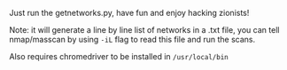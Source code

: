 Just run the getnetworks.py, have fun and enjoy hacking zionists!

Note: it will generate a line by line list of networks in a .txt file, you can tell nmap/masscan by using `-iL` flag to read this file and run the scans.

Also requires chromedriver to be installed in `/usr/local/bin`
